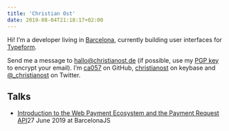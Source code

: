 ```yaml
---
title: 'Christian Ost'
date: 2019-08-04T21:18:17+02:00
---
```


Hi! I’m a developer living in [Barcelona](https://en.wikipedia.org/wiki/Barcelona), currently building user interfaces for [Typeform](https://typeform.com).

Send me a message to [hallo@christianost.de](mailto:hallo@christianost.de) (if possible, use my [PGP key](http://pool.sks-keyservers.net/pks/lookup?op=get&search=0x41980624AEC84355) to encrypt your email). I’m [ca057](https://github.com/ca057) on GitHub, [christianost](https://keybase.io/christianost) on keybase and [@\_christianost](https://twitter.com/_christianost) on Twitter.

## Talks

- [Introduction to the Web Payment Ecosystem and the Payment Request API](/talks/2019-06-27_bcn-js_web-payment-ecosystem.pdf)<span>27 June 2019 at BarcelonaJS</span>
